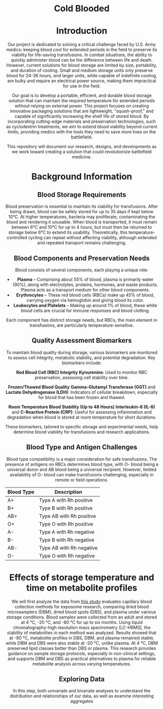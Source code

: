 <style>
    body {
        text-align: center;
    }
</style>

# Cold Blooded

# Introduction
Our project is dedicated to solving a critical challenge faced by U.S. Army medics: keeping blood cool for extended periods in the field to preserve its viability for life-saving transfusions. In combat situations, the ability to quickly administer blood can be the difference between life and death. However, current solutions for blood storage are limited by size, portability, and duration of cooling. Small and medium storage units only preserve blood for 24-36 hours, and larger units, while capable of indefinite cooling, are bulky and require an electrical power source, making them impractical for use in the field.

Our goal is to develop a portable, efficient, and durable blood storage solution that can maintain the required temperature for extended periods without relying on external power. This project focuses on creating innovative packaging solutions that are lightweight, "squish-proof," and capable of significantly increasing the shelf life of stored blood. By incorporating cutting-edge materials and preservation technologies, such as cyclodextrin treatments, we aim to extend blood viability beyond current limits, providing medics with the tools they need to save more lives on the battlefield.

This repository will document our research, designs, and developments as we work toward creating a solution that could revolutionize battlefield medicine.

# Background Information

## Blood Storage Requirements
Blood preservation is essential to maintain its viability for transfusions. After being drawn, blood can be safely stored for up to 35 days if kept below 10°C. At higher temperatures, bacteria may proliferate, contaminating the blood and rendering it unusable. When blood is transported, it must remain between 6°C and 10°C for up to 4 hours, but must then be returned to storage below 6°C to extend its usability. Theoretically, this temperature-controlled cycling can repeat without affecting viability, although extended and repeated transport remains challenging.

## Blood Components and Preservation Needs

Blood consists of several components, each playing a unique role:

- **Plasma** – Comprising about 55% of blood, plasma is primarily water (90%), along with electrolytes, proteins, hormones, and waste products. Plasma acts as a transport medium for other blood components.
- **Erythrocytes** – These red blood cells (RBCs) make up 45% of blood, carrying oxygen via hemoglobin and giving blood its color.
- **Leukocytes and Platelets** – Making up around 1% of blood, these white blood cells are crucial for immune responses and blood clotting.

Each component has distinct storage needs, but RBCs, the main element in transfusions, are particularly temperature-sensitive.

## Quality Assessment Biomarkers

To maintain blood quality during storage, various biomarkers are monitored to assess cell integrity, metabolic stability, and potential degradation. Key biomarkers include:

 **Red Blood Cell (RBC) Integrity**
   **Kynurenine**: Used to monitor RBC preservation, assessing cell stability over time.

 **Frozen/Thawed Blood Quality**
   **Gamma-Glutamyl Transferase (GGT)** and **Lactate Dehydrogenase (LDH)**: Indicators of cellular breakdown, especially for blood that has been frozen and thawed.

 **Room Temperature Blood Stability (Up to 48 Hours)**
   **Interleukin-6 (IL-6)** and **C-Reactive Protein (CRP)**: Useful for assessing inflammation and degradation when blood is stored at room temperature for short durations.

These biomarkers, tailored to specific storage and experimental needs, help determine blood viability for transfusions and research applications.

## Blood Type and Antigen Challenges

Blood type compatibility is a major consideration for safe transfusions. The presence of antigens on RBCs determines blood type, with O- blood being a universal donor and AB blood being a universal recipient. However, limited availability of O- blood can make transfusions challenging, especially in remote or field operations.

| **Blood Type** | **Description**                |
|------------|----------------------------|
| A+         | Type A with Rh positive    |
| B+         | Type B with Rh positive    |
| AB+        | Type AB with Rh positive   |
| O+         | Type O with Rh positive    |
| A-         | Type A with Rh negative    |
| B-         | Type B with Rh negative    |
| AB-        | Type AB with Rh negative   |
| O-         | Type O with Rh negative    |

# Effects of storage temperature and time on metabolite profiles

We will first analyze the data from [this study](https://www.sciencedirect.com/science/article/pii/S0048969723080130#ec0005) evaluates capillary blood collection methods for exposome research, comparing dried blood microsamplers (DBM), dried blood spots (DBS), and plasma under various storage conditions. Blood samples were collected from an adult and stored at 4 °C, -20 °C, and -80 °C for up to six months. Using liquid chromatography-high resolution mass spectrometry (LC-HRMS), the stability of metabolites in each method was analyzed. Results showed that at -80 °C, metabolite profiles in DBS, DBM, and plasma remained stable, while DBM and DBS were also stable at -20 °C, unlike plasma. At 4 °C, DBM preserved lipid classes better than DBS or plasma. This research provides guidance on sample storage protocols, especially in non-clinical settings, and supports DBM and DBS as practical alternatives to plasma for reliable metabolite analysis across varying temperatures.

## Exploring Data

In this step, both univariate and bivariate analyses to understand the distribution and relationships of our data, as well as examine interesting aggregates

